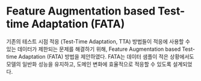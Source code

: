 # Feature Augmentation based Test-time Adaptation (FATA)

기존의 테스트 시점 적응 (Test-Time Adaptation, TTA) 방법들이 적응에 사용할 수 있는 데이터가 제한되는 문제를 해결하기 위해, Feature Augmentation based Test-time Adaptation (FATA) 방법을 제안하였다. 
FATA는 데이터 샘플이 적은 상황에서도 모델의 일반화 성능을 유지하고, 도메인 변화에 효율적으로 적응할 수 있도록 설계되었다.